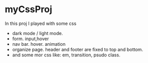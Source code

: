 # myCssProj
In this proj I played with some css

- dark mode / light mode.
- form. input,hover
- nav bar. hover. animation
- organize page. header and footer are fixed to top and bottom. 
- and some mor css like: em, transition, psudo class.
